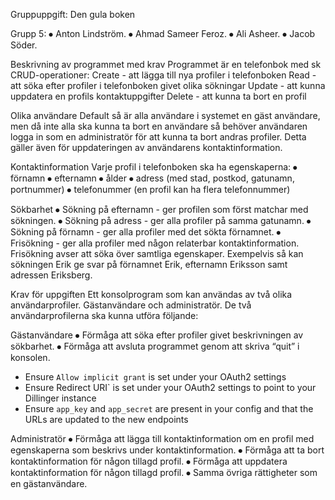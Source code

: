 Gruppuppgift: Den gula boken

Grupp 5: 
⦁ Anton Lindström.
⦁ Ahmad Sameer Feroz.
⦁ Ali Asheer.
⦁ Jacob Söder.

Beskrivning av programmet med krav Programmet är en telefonbok med sk CRUD-operationer:
 Create - att lägga till nya profiler i telefonboken
 Read - att söka efter profiler i telefonboken givet olika sökningar
 Update - att kunna uppdatera en profils kontaktuppgifter 
 Delete - att kunna ta bort en profil

Olika användare 
Default så är alla användare i systemet en gäst användare, men då inte alla ska kunna ta bort en användare så behöver användaren logga in som en administratör för att kunna ta bort andras profiler. Detta gäller även för uppdateringen av användarens kontaktinformation.

Kontaktinformation
Varje profil i telefonboken ska ha egenskaperna:
 ⦁ förnamn
 ⦁ efternamn
 ⦁ ålder
 ⦁ adress (med stad, postkod, gatunamn, portnummer)
 ⦁ telefonummer (en profil kan ha flera telefonnummer)

Sökbarhet
 ⦁ Sökning på efternamn - ger profilen som först matchar med sökningen.
 ⦁ Sökning på adress - ger alla profiler på samma gatunamn.
 ⦁ Sökning på förnamn - ger alla profiler med det sökta förnamnet.
 ⦁ Frisökning - ger alla profiler med någon relaterbar kontaktinformation.
 Frisökning avser att söka över samtliga egenskaper. Exempelvis så kan sökningen Erik ge svar på förnamnet Erik, efternamn Eriksson samt adressen Eriksberg.

Krav för uppgiften
 Ett konsolprogram som kan användas av två olika användarprofiler. Gästanvändare och administratör. De två användarprofilerna ska kunna utföra följande:

Gästanvändare
 ⦁ Förmåga att söka efter profiler givet beskrivningen av sökbarhet.
 ⦁ Förmåga att avsluta programmet genom att skriva “quit” i konsolen.

 - Ensure `Allow implicit grant` is set under your OAuth2 settings
- Ensure Redirect URI` is set under your OAuth2 settings to point to your Dillinger instance
- Ensure `app_key` and `app_secret` are present in your config and that the URLs are updated to the new endpoints

Administratör
 ⦁ Förmåga att lägga till kontaktinformation om en profil med egenskaperna som beskrivs under kontaktinformation.
 ⦁ Förmåga att ta bort kontaktinformation för någon tillagd profil.
 ⦁ Förmåga att uppdatera kontaktinformation för någon tillagd profil.
 ⦁ Samma övriga rättigheter som en gästanvändare.
